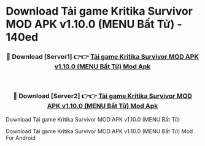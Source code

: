 # Download Tải game Kritika Survivor MOD APK v1.10.0 (MENU Bất Tử) - 140ed


<div align="center">
<h3>🔴 Download [Server1] 👉👉 <a href="https://apk-comot.site?title=Tải_game_Kritika_Survivor_MOD_APK_v1.10.0_(MENU_Bất_Tử)">Tải game Kritika Survivor MOD APK v1.10.0 (MENU Bất Tử) Mod Apk</a></h3><br>
<h3>🔴 Download [Server2] 👉👉 <a href="https://apk-comot.site?title=Tải_game_Kritika_Survivor_MOD_APK_v1.10.0_(MENU_Bất_Tử)">Tải game Kritika Survivor MOD APK v1.10.0 (MENU Bất Tử) Mod Apk</a></h3>
</div>



Download Tải game Kritika Survivor MOD APK v1.10.0 (MENU Bất Tử) 

Download Tải game Kritika Survivor MOD APK v1.10.0 (MENU Bất Tử) Mod For Android